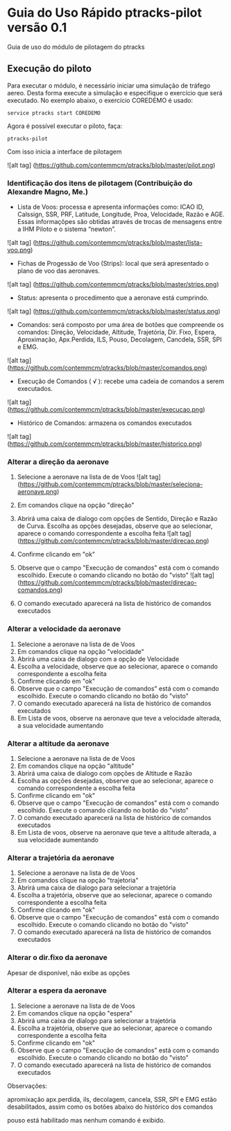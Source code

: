 # Guia do Uso Rápido ptracks-pilot versão 0.1
Guia de uso do módulo de pilotagem do ptracks 


## Execução do piloto

Para executar o módulo, é necessário iniciar uma simulação de tráfego aereo. Desta forma execute a simulação e especifique o exercício que será executado. No exemplo abaixo, o exercício COREDEMO é usado:

```
service ptracks start COREDEMO
```

Agora é possível executar o piloto, faça:

```
ptracks-pilot
```

Com isso inicia a interface de pilotagem

![alt tag] (https://github.com/contemmcm/ptracks/blob/master/pilot.png)


### Identificação dos itens de pilotagem (Contribuição do Alexandre Magno, Me.)


- Lista de Voos: processa e apresenta informações como: ICAO ID, Calssign, SSR, PRF, Latitude, Longitude, Proa, Velocidade, Razão e AGE. Essas informaçõpes são obtidas através de trocas de mensagens entre a IHM Piloto e o sistema “newton”.

![alt tag] (https://github.com/contemmcm/ptracks/blob/master/lista-voo.png)


- Fichas de Progessão de Voo (Strips): local que será apresentado o plano de voo das aeronaves.

![alt tag] (https://github.com/contemmcm/ptracks/blob/master/strips.png)


- Status: apresenta o procedimento que a aeronave está cumprindo.

![alt tag] (https://github.com/contemmcm/ptracks/blob/master/status.png)
 

- Comandos: será composto por uma área de botões que compreende os comandos: Direção, Velocidade, Altitude, Trajetória, Dir. Fixo, Espera, Aproximação, Apx.Perdida, ILS, Pouso, Decolagem, Cancdela, SSR, SPI e EMG.

![alt tag] (https://github.com/contemmcm/ptracks/blob/master/comandos.png)


- Execução de Comandos ( √ ): recebe uma cadeia de comandos a serem executados.

![alt tag] (https://github.com/contemmcm/ptracks/blob/master/execucao.png)


- Histórico de Comandos: armazena os comandos executados

![alt tag] (https://github.com/contemmcm/ptracks/blob/master/historico.png)



### Alterar a direção da aeronave

1. Selecione a aeronave na lista de de Voos
![alt tag] (https://github.com/contemmcm/ptracks/blob/master/seleciona-aeronave.png)

2. Em comandos clique na opção "direção"

3. Abrirá uma caixa de dialogo com opções de Sentido, Direção e Razão de Curva. Escolha as opções desejadas, observe que ao selecionar, aparece o comando correspondente a escolha feita 
![alt tag] (https://github.com/contemmcm/ptracks/blob/master/direcao.png)

4. Confirme clicando em "ok"

5. Observe que o campo "Execução de comandos" está com o comando escolhido. Execute o comando clicando no botão do "visto"
![alt tag] (https://github.com/contemmcm/ptracks/blob/master/direcao-comandos.png)

6. O comando executado aparecerá na lista de histórico de comandos executados

### Alterar a velocidade da aeronave

1. Selecione a aeronave na lista de de Voos
2. Em comandos clique na opção "velocidade"
3. Abrirá uma caixa de dialogo com a opção de Velocidade
4. Escolha a velocidade, observe que ao selecionar, aparece o comando correspondente a escolha feita
5. Confirme clicando em "ok"
6. Observe que o campo "Execução de comandos" está com o comando escolhido. Execute o comando clicando no botão do "visto"
7. O comando executado aparecerá na lista de histórico de comandos executados
8. Em Lista de voos, observe na aeronave que teve a velocidade alterada, a sua velocidade aumentando


### Alterar a altitude da aeronave

1. Selecione a aeronave na lista de de Voos
2. Em comandos clique na opção "altitude"
3. Abrirá uma caixa de dialogo com opções de Altitude e Razão
4. Escolha  as opções desejadas, observe que ao selecionar, aparece o comando correspondente a escolha feita
5. Confirme clicando em "ok"
6. Observe que o campo "Execução de comandos" está com o comando escolhido. Execute o comando clicando no botão do "visto"
7. O comando executado aparecerá na lista de histórico de comandos executados
8. Em Lista de voos, observe na aeronave que teve a altitude alterada, a sua velocidade aumentando

### Alterar a trajetória da aeronave

1. Selecione a aeronave na lista de de Voos
2. Em comandos clique na opção "trajetoria"
3. Abrirá uma caixa de dialogo para selecionar a trajetória
4. Escolha  a trajetória, observe que ao selecionar, aparece o comando correspondente a escolha feita
5. Confirme clicando em "ok"
6. Observe que o campo "Execução de comandos" está com o comando escolhido. Execute o comando clicando no botão do "visto"
7. O comando executado aparecerá na lista de histórico de comandos executados


### Alterar o dir.fixo da aeronave

Apesar de disponível, não exibe as opções

### Alterar a espera da aeronave

1. Selecione a aeronave na lista de de Voos
2. Em comandos clique na opção "espera"
3. Abrirá uma caixa de dialogo para selecionar a trajetória
4. Escolha  a trajetória, observe que ao selecionar, aparece o comando correspondente a escolha feita
5. Confirme clicando em "ok"
6. Observe que o campo "Execução de comandos" está com o comando escolhido. Execute o comando clicando no botão do "visto"
7. O comando executado aparecerá na lista de histórico de comandos executados


Observações:

apromixação apx.perdida, ils, decolagem, cancela, SSR, SPI e EMG estão desabilitados, assim como os botões abaixo do histórico dos comandos

pouso está habilitado mas nenhum comando é exibido.


